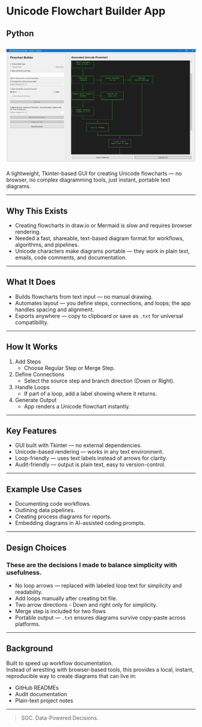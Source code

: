 # Unicode Flowchart Builder App
## Python

## ![UI screenshot](uiv12.PNG)
A lightweight, Tkinter-based GUI for creating Unicode flowcharts — no browser, no complex diagramming tools, just instant, portable text diagrams.

---

## Why This Exists
- Creating flowcharts in draw.io or Mermaid is slow and requires browser rendering.
- Needed a fast, shareable, text-based diagram format for workflows, algorithms, and pipelines.
- Unicode characters make diagrams portable — they work in plain text, emails, code comments, and documentation.

---

## What It Does
- Builds flowcharts from text input — no manual drawing.
- Automates layout — you define steps, connections, and loops; the app handles spacing and alignment.
- Exports anywhere — copy to clipboard or save as `.txt` for universal compatibility.

---

## How It Works
1. Add Steps  
   - Choose Regular Step or Merge Step.  
2. Define Connections  
   - Select the source step and branch direction (Down or Right).  
3. Handle Loops  
   - If part of a loop, add a label showing where it returns.  
4. Generate Output  
   - App renders a Unicode flowchart instantly.  

---

## Key Features
- GUI built with Tkinter — no external dependencies.
- Unicode-based rendering — works in any text environment.
- Loop-friendly — uses text labels instead of arrows for clarity.
- Audit-friendly — output is plain text, easy to version-control.

---

## Example Use Cases
- Documenting code workflows.
- Outlining data pipelines.
- Creating process diagrams for reports.
- Embedding diagrams in AI-assisted coding prompts.

---

## Design Choices
### These are the decisions I made to balance simplicity with usefulness.
- No loop arrows — replaced with labeled loop text for simplicity and readability.
- Add loops manually after creating txt file.
- Two arrow directions - Down and right only for simplicity.
- Merge step is included for two flows
- Portable output — `.txt` ensures diagrams survive copy-paste across platforms.

---

## Background
Built to speed up workflow documentation.  
Instead of wrestling with browser-based tools, this provides a local, instant, reproducible way to create diagrams that can live in:
- GitHub READMEs
- Audit documentation
- Plain-text project notes

---

>SGC. Data-Powered Decisions.
